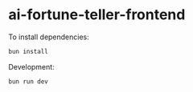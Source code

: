 # ai-fortune-teller-frontend

To install dependencies:

```bash
bun install
```

Development:

```bash
bun run dev
```
